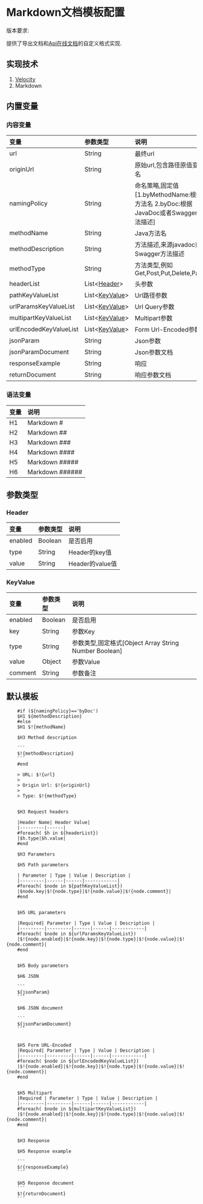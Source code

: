 # Markdown文档模板配置

版本要求: <Badge text="2023.2.2+"/>

提供了导出文档和[Api在线文档](./apiDocSync.md)的自定义格式实现.

## 实现技术

1. [Velocity](https://velocity.apache.org/)
2. Markdown

## 内置变量

### 内容变量

| 变量                   | 参数类型                      | 说明                                                                              |
| :--------------------- | :---------------------------- | :-------------------------------------------------------------------------------- |
| url                    | String                        | 最终url                                                                           |
| originUrl              | String                        | 原始url,包含路径原值变量名                                                        |
| namingPolicy           | String                        | 命名策略,固定值[1.byMethodName:根据方法名 2.byDoc:根据JavaDoc或者Swagger方法描述] |
| methodName             | String                        | Java方法名                                                                        |
| methodDescription      | String                        | 方法描述,来源javadoc或者Swagger方法描述                                           |
| methodType             | String                        | 方法类型,例如Get,Post,Put,Delete,Patch                                            |
| headerList             | List\<[Header](#header)\>     | 头参数                                                                            |
| pathKeyValueList       | List\<[KeyValue](#keyvalue)\> | Url路径参数                                                                       |
| urlParamsKeyValueList  | List\<[KeyValue](#keyvalue)\> | Url Query参数                                                                     |
| multipartKeyValueList  | List\<[KeyValue](#keyvalue)\> | Multipart参数                                                                     |
| urlEncodedKeyValueList | List\<[KeyValue](#keyvalue)\> | Form Url-Encoded参数                                                              |
| jsonParam              | String                        | Json参数                                                                          |
| jsonParamDocument      | String                        | Json参数文档                                                                      |
| responseExample        | String                        | 响应                                                                              |
| returnDocument         | String                        | 响应参数文档                                                                      |

### 语法变量

| 变量 | 说明            |
| :--- | :-------------- |
| H1   | Markdown #      |
| H2   | Markdown ##     |
| H3   | Markdown ###    |
| H4   | Markdown ####   |
| H5   | Markdown #####  |
| H6   | Markdown ###### |

## 参数类型

### Header

| 变量    | 参数类型 | 说明            |
| :------ | :------- | :-------------- |
| enabled | Boolean  | 是否启用        |
| type    | String   | Header的key值   |
| value   | String   | Header的value值 |

### KeyValue

| 变量    | 参数类型 | 说明                                                  |
| :------ | :------- | :---------------------------------------------------- |
| enabled | Boolean  | 是否启用                                              |
| key     | String   | 参数Key                                               |
| type    | String   | 参数类型,固定格式[Object Array String Number Boolean] |
| value   | Object   | 参数Value                                             |
| comment | String   | 参数备注                                              |

## 默认模板

````velocity
    #if (${namingPolicy}=='byDoc')
    $H1 ${methodDescription}
    #else
    $H1 $!{methodName}

    $H3 Method description

    ```
    $!{methodDescription}
    ```
    #end

    > URL: $!{url}
    >
    > Origin Url: $!{originUrl}
    >
    > Type: $!{methodType}


    $H3 Request headers

    |Header Name| Header Value|
    |---------|------|
    #foreach( $h in ${headerList})
    |$h.type|$h.value|
    #end

    $H3 Parameters

    $H5 Path parameters

    | Parameter | Type | Value | Description |
    |---------|------|------|------------|
    #foreach( $node in ${pathKeyValueList})
    |$node.key|$!{node.type}|$!{node.value}|$!{node.comment}|
    #end


    $H5 URL parameters

    |Required| Parameter | Type | Value | Description |
    |---------|---------|------|------|------------|
    #foreach( $node in ${urlParamsKeyValueList})
    |$!{node.enabled}|$!{node.key}|$!{node.type}|$!{node.value}|$!{node.comment}|
    #end


    $H5 Body parameters

    $H6 JSON

    ```
    ${jsonParam}
    ```

    $H6 JSON document

    ```
    ${jsonParamDocument}
    ```


    $H5 Form URL-Encoded
    |Required| Parameter | Type | Value | Description |
    |---------|---------|------|------|------------|
    #foreach( $node in ${urlEncodedKeyValueList})
    |$!{node.enabled}|$!{node.key}|$!{node.type}|$!{node.value}|$!{node.comment}|
    #end


    $H5 Multipart
    |Required | Parameter | Type | Value | Description |
    |---------|---------|------|------|------------|
    #foreach( $node in ${multipartKeyValueList})
    |$!{node.enabled}|$!{node.key}|$!{node.type}|$!{node.value}|$!{node.comment}|
    #end


    $H3 Response

    $H5 Response example

    ```
    $!{responseExample}
    ```

    $H5 Response document
    ```
    $!{returnDocument}
    ```

````
